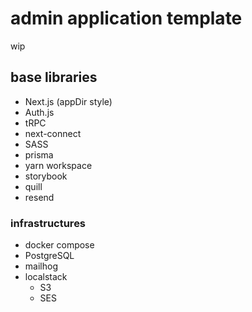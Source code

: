# admin application template

wip

## base libraries
- Next.js (appDir style)
- Auth.js
- tRPC
- next-connect
- SASS
- prisma
- yarn workspace
- storybook
- quill
- resend

### infrastructures
- docker compose
- PostgreSQL
- mailhog
- localstack
  - S3
  - SES

